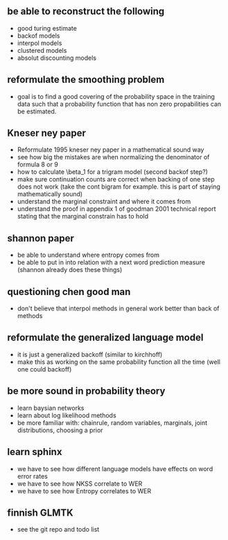 ## be able to reconstruct the following
* good turing estimate
* backof models
* interpol models
* clustered models
* absolut discounting models

## reformulate the smoothing problem
* goal is to find a good covering of the probability space in the training data such that a probability function that has non zero propabilities can be estimated.

## Kneser ney paper
* Reformulate 1995 kneser ney paper in a mathematical sound way
* see how big the mistakes are when normalizing the denominator of formula 8 or 9
* how to calculate \beta_1 for a trigram model (second backof step?)
* make sure continuation counts are correct when backing of one step does not work (take the cont bigram for example. this is part of staying mathematically sound)
* understand the marginal constraint and where it comes from
* understand the proof in appendix 1 of goodman 2001 technical report stating that the marginal constrain has to hold

## shannon paper
* be able to understand where entropy comes from
* be able to put in into relation with a next word prediction measure (shannon already does these things)

## questioning chen good man
* don't believe that interpol methods in general work better than back of methods

## reformulate the generalized language model
* it is just a generalized backoff (similar to kirchhoff)
* make this as working on the same probability function all the time (well one could backoff)

## be more sound in probability theory
* learn baysian networks
* learn about log likelihood methods
* be more familiar with: chainrule, random variables, marginals, joint distributions, choosing a prior

## learn sphinx
* we have to see how different language models have effects on word error rates
* we have to see how NKSS correlate to WER
* we have to see how Entropy correlates to WER

## finnish GLMTK
* see the git repo and todo list
